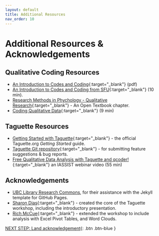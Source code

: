 ```yaml
---
layout: default
title: Additional Resources
nav_order: 10
---
```

# Additional Resources & Acknowledgements

## Qualitative Coding Resources

- [An Introduction to Codes and Coding](https://www.sagepub.com/sites/default/files/upm-binaries/24614_01_Saldana_Ch_01.pdf){:target="_blank"} (pdf)
- [An Introduction to Codes and Coding from SFU](https://www.sfu.ca/~palys/Saldana-CodingManualForQualResearch-IntroToCodes&Coding.pdf){:target="_blank"} (10 min).
- [Research Methods in Phychology - Qualitative Research](https://opentextbc.ca/researchmethods/chapter/qualitative-research/){:target="_blank"} - An Open Textbook chapter.
- [Coding Qualitative Data](https://www.youtube.com/watch?v=lYzhgMZii3o){:target="_blank"} (9 min)

## Taguette Resources

- [Getting Started with Taguette](https://www.taguette.org/getting-started.html){:target="_blank"} - the official Taguette.org _Getting Started_ guide.
- [Taguette Git repository](https://gitlab.com/remram44/taguette){:target="_blank"} - for submitting feature suggestions & bug reports.
- [Free Qualitative Data Analysis with Taguette and qcoder!](https://www.youtube.com/watch?v=OIB_xLlM8Fw){:target="_blank"} an IASSIST webinar video (55 min)

## Acknowledgements

- [UBC Library Research Commons](https://github.com/ubc-library-rc/), for their assistance with the Jekyll template for GitHub Pages.
- [Sharon Dias](https://ca.linkedin.com/in/sharonddias){:target="_blank"} - created the core of the Taguette workshop, including the introductory presentation.
- [Rich McCue](https://richmccue.com/){:target="_blank"} - extended the workshop to include analysis with Excel Pivot Tables, and Word Clouds.

[NEXT STEP: Land acknowledgement](land-acknowledgement.html){: .btn .btn-blue }
